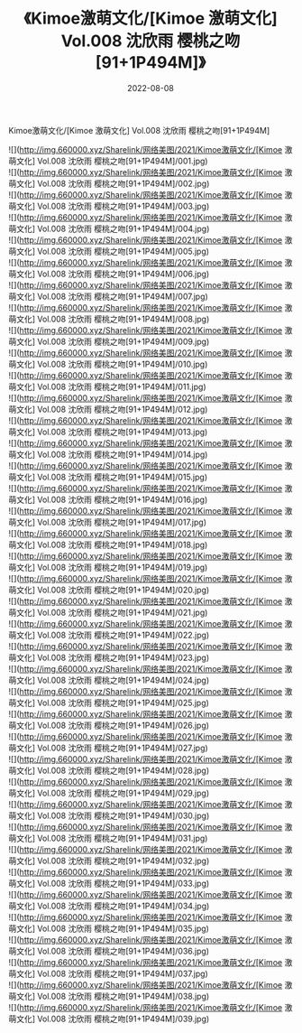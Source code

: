 ﻿---
layout: post
title:  《Kimoe激萌文化/[Kimoe 激萌文化] Vol.008 沈欣雨 樱桃之吻[91+1P494M]》
date:   2022-08-08
img: http://img.660000.xyz/Sharelink/网络美图/2021/Kimoe激萌文化/[Kimoe 激萌文化] Vol.008 沈欣雨 樱桃之吻[91+1P494M]/000.jpg
categories: [美女, 清纯, 唯美]
---

Kimoe激萌文化/[Kimoe 激萌文化] Vol.008 沈欣雨 樱桃之吻[91+1P494M]

 ![](http://img.660000.xyz/Sharelink/网络美图/2021/Kimoe激萌文化/[Kimoe 激萌文化] Vol.008 沈欣雨 樱桃之吻[91+1P494M]/001.jpg) <br>![](http://img.660000.xyz/Sharelink/网络美图/2021/Kimoe激萌文化/[Kimoe 激萌文化] Vol.008 沈欣雨 樱桃之吻[91+1P494M]/002.jpg) <br>![](http://img.660000.xyz/Sharelink/网络美图/2021/Kimoe激萌文化/[Kimoe 激萌文化] Vol.008 沈欣雨 樱桃之吻[91+1P494M]/003.jpg) <br>![](http://img.660000.xyz/Sharelink/网络美图/2021/Kimoe激萌文化/[Kimoe 激萌文化] Vol.008 沈欣雨 樱桃之吻[91+1P494M]/004.jpg) <br>![](http://img.660000.xyz/Sharelink/网络美图/2021/Kimoe激萌文化/[Kimoe 激萌文化] Vol.008 沈欣雨 樱桃之吻[91+1P494M]/005.jpg) <br>![](http://img.660000.xyz/Sharelink/网络美图/2021/Kimoe激萌文化/[Kimoe 激萌文化] Vol.008 沈欣雨 樱桃之吻[91+1P494M]/006.jpg) <br>![](http://img.660000.xyz/Sharelink/网络美图/2021/Kimoe激萌文化/[Kimoe 激萌文化] Vol.008 沈欣雨 樱桃之吻[91+1P494M]/007.jpg) <br>![](http://img.660000.xyz/Sharelink/网络美图/2021/Kimoe激萌文化/[Kimoe 激萌文化] Vol.008 沈欣雨 樱桃之吻[91+1P494M]/008.jpg) <br>![](http://img.660000.xyz/Sharelink/网络美图/2021/Kimoe激萌文化/[Kimoe 激萌文化] Vol.008 沈欣雨 樱桃之吻[91+1P494M]/009.jpg) <br>![](http://img.660000.xyz/Sharelink/网络美图/2021/Kimoe激萌文化/[Kimoe 激萌文化] Vol.008 沈欣雨 樱桃之吻[91+1P494M]/010.jpg) <br>![](http://img.660000.xyz/Sharelink/网络美图/2021/Kimoe激萌文化/[Kimoe 激萌文化] Vol.008 沈欣雨 樱桃之吻[91+1P494M]/011.jpg) <br>![](http://img.660000.xyz/Sharelink/网络美图/2021/Kimoe激萌文化/[Kimoe 激萌文化] Vol.008 沈欣雨 樱桃之吻[91+1P494M]/012.jpg) <br>![](http://img.660000.xyz/Sharelink/网络美图/2021/Kimoe激萌文化/[Kimoe 激萌文化] Vol.008 沈欣雨 樱桃之吻[91+1P494M]/013.jpg) <br>![](http://img.660000.xyz/Sharelink/网络美图/2021/Kimoe激萌文化/[Kimoe 激萌文化] Vol.008 沈欣雨 樱桃之吻[91+1P494M]/014.jpg) <br>![](http://img.660000.xyz/Sharelink/网络美图/2021/Kimoe激萌文化/[Kimoe 激萌文化] Vol.008 沈欣雨 樱桃之吻[91+1P494M]/015.jpg) <br>![](http://img.660000.xyz/Sharelink/网络美图/2021/Kimoe激萌文化/[Kimoe 激萌文化] Vol.008 沈欣雨 樱桃之吻[91+1P494M]/016.jpg) <br>![](http://img.660000.xyz/Sharelink/网络美图/2021/Kimoe激萌文化/[Kimoe 激萌文化] Vol.008 沈欣雨 樱桃之吻[91+1P494M]/017.jpg) <br>![](http://img.660000.xyz/Sharelink/网络美图/2021/Kimoe激萌文化/[Kimoe 激萌文化] Vol.008 沈欣雨 樱桃之吻[91+1P494M]/018.jpg) <br>![](http://img.660000.xyz/Sharelink/网络美图/2021/Kimoe激萌文化/[Kimoe 激萌文化] Vol.008 沈欣雨 樱桃之吻[91+1P494M]/019.jpg) <br>![](http://img.660000.xyz/Sharelink/网络美图/2021/Kimoe激萌文化/[Kimoe 激萌文化] Vol.008 沈欣雨 樱桃之吻[91+1P494M]/020.jpg) <br>![](http://img.660000.xyz/Sharelink/网络美图/2021/Kimoe激萌文化/[Kimoe 激萌文化] Vol.008 沈欣雨 樱桃之吻[91+1P494M]/021.jpg) <br>![](http://img.660000.xyz/Sharelink/网络美图/2021/Kimoe激萌文化/[Kimoe 激萌文化] Vol.008 沈欣雨 樱桃之吻[91+1P494M]/022.jpg) <br>![](http://img.660000.xyz/Sharelink/网络美图/2021/Kimoe激萌文化/[Kimoe 激萌文化] Vol.008 沈欣雨 樱桃之吻[91+1P494M]/023.jpg) <br>![](http://img.660000.xyz/Sharelink/网络美图/2021/Kimoe激萌文化/[Kimoe 激萌文化] Vol.008 沈欣雨 樱桃之吻[91+1P494M]/024.jpg) <br>![](http://img.660000.xyz/Sharelink/网络美图/2021/Kimoe激萌文化/[Kimoe 激萌文化] Vol.008 沈欣雨 樱桃之吻[91+1P494M]/025.jpg) <br>![](http://img.660000.xyz/Sharelink/网络美图/2021/Kimoe激萌文化/[Kimoe 激萌文化] Vol.008 沈欣雨 樱桃之吻[91+1P494M]/026.jpg) <br>![](http://img.660000.xyz/Sharelink/网络美图/2021/Kimoe激萌文化/[Kimoe 激萌文化] Vol.008 沈欣雨 樱桃之吻[91+1P494M]/027.jpg) <br>![](http://img.660000.xyz/Sharelink/网络美图/2021/Kimoe激萌文化/[Kimoe 激萌文化] Vol.008 沈欣雨 樱桃之吻[91+1P494M]/028.jpg) <br>![](http://img.660000.xyz/Sharelink/网络美图/2021/Kimoe激萌文化/[Kimoe 激萌文化] Vol.008 沈欣雨 樱桃之吻[91+1P494M]/029.jpg) <br>![](http://img.660000.xyz/Sharelink/网络美图/2021/Kimoe激萌文化/[Kimoe 激萌文化] Vol.008 沈欣雨 樱桃之吻[91+1P494M]/030.jpg) <br>![](http://img.660000.xyz/Sharelink/网络美图/2021/Kimoe激萌文化/[Kimoe 激萌文化] Vol.008 沈欣雨 樱桃之吻[91+1P494M]/031.jpg) <br>![](http://img.660000.xyz/Sharelink/网络美图/2021/Kimoe激萌文化/[Kimoe 激萌文化] Vol.008 沈欣雨 樱桃之吻[91+1P494M]/032.jpg) <br>![](http://img.660000.xyz/Sharelink/网络美图/2021/Kimoe激萌文化/[Kimoe 激萌文化] Vol.008 沈欣雨 樱桃之吻[91+1P494M]/033.jpg) <br>![](http://img.660000.xyz/Sharelink/网络美图/2021/Kimoe激萌文化/[Kimoe 激萌文化] Vol.008 沈欣雨 樱桃之吻[91+1P494M]/034.jpg) <br>![](http://img.660000.xyz/Sharelink/网络美图/2021/Kimoe激萌文化/[Kimoe 激萌文化] Vol.008 沈欣雨 樱桃之吻[91+1P494M]/035.jpg) <br>![](http://img.660000.xyz/Sharelink/网络美图/2021/Kimoe激萌文化/[Kimoe 激萌文化] Vol.008 沈欣雨 樱桃之吻[91+1P494M]/036.jpg) <br>![](http://img.660000.xyz/Sharelink/网络美图/2021/Kimoe激萌文化/[Kimoe 激萌文化] Vol.008 沈欣雨 樱桃之吻[91+1P494M]/037.jpg) <br>![](http://img.660000.xyz/Sharelink/网络美图/2021/Kimoe激萌文化/[Kimoe 激萌文化] Vol.008 沈欣雨 樱桃之吻[91+1P494M]/038.jpg) <br>![](http://img.660000.xyz/Sharelink/网络美图/2021/Kimoe激萌文化/[Kimoe 激萌文化] Vol.008 沈欣雨 樱桃之吻[91+1P494M]/039.jpg) <br>